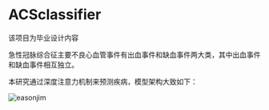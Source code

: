 # ACSclassifier
该项目为毕业设计内容

急性冠脉综合征主要不良心血管事件有出血事件和缺血事件两大类，其中出血事件和缺血事件相互独立。


本研究通过深度注意力机制来预测疾病，模型架构大致如下：


![easonjim](https://raw.githubusercontent.com/ZM-BAD/ACSclassifier/master/idea.tif)